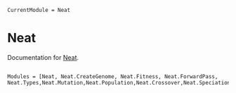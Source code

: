 ```@meta
CurrentModule = Neat
```

# Neat

Documentation for [Neat](https://github.com/MusaOzcetin/Neat.jl).

```@index

```

```@autodocs
Modules = [Neat, Neat.CreateGenome, Neat.Fitness, Neat.ForwardPass, Neat.Types,Neat.Mutation,Neat.Population,Neat.Crossover,Neat.Speciation,Neat.Innovation]
```
